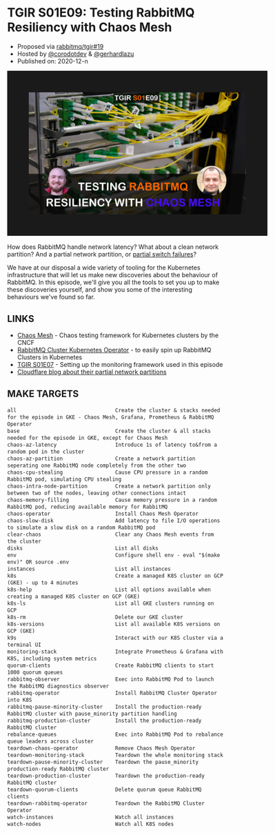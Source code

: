 # TGIR S01E09: Testing RabbitMQ Resiliency with Chaos Mesh

* Proposed via [rabbitmq/tgir#19](https://github.com/rabbitmq/tgir/issues/19)
* Hosted by [@corodotdev](https://twitter.com/corodotdev) & [@gerhardlazu](https://twitter.com/gerhardlazu)
* Published on: 2020-12-n

<a href="https://www.youtube.com/watch?v=y2HAJBiXsw0" target="_blank"><img src="tgire09thumb.png" border="50" /></a>

How does RabbitMQ handle network latency? What about a clean network partition? And a partial network partition, or [partial switch failures](https://blog.cloudflare.com/a-byzantine-failure-in-the-real-world/)?

We have at our disposal a wide variety of tooling for the Kubernetes infrastructure that will let us make new discoveries about the behaviour of RabbitMQ. In this episode, we'll give you all the tools to set you up to make these discoveries yourself, and show you some of the interesting behaviours we've found so far.

## LINKS
* [Chaos Mesh](https://chaos-mesh.org/) - Chaos testing framework for Kubernetes clusters by the CNCF
* [RabbitMQ Cluster Kubernetes Operator](https://github.com/rabbitmq/cluster-operator) - to easily spin up RabbitMQ Clusters in Kubernetes
* [TGIR S01E07](https://www.youtube.com/watch?v=NWISW6AwpOE) - Setting up the monitoring framework used in this episode
* [Cloudflare blog about their partial network partitions](https://blog.cloudflare.com/a-byzantine-failure-in-the-real-world/)


## MAKE TARGETS

```
all                                Create the cluster & stacks needed for the episode in GKE - Chaos Mesh, Grafana, Prometheus & RabbitMQ Operator
base                               Create the cluster & all stacks needed for the episode in GKE, except for Chaos Mesh
chaos-az-latency                   Introduce 1s of latency to&from a random pod in the cluster
chaos-az-partition                 Create a network partition seperating one RabbitMQ node completely from the other two
chaos-cpu-stealing                 Cause CPU pressure in a random RabbitMQ pod, simulating CPU stealing
chaos-intra-node-partition         Create a network partition only between two of the nodes, leaving other connections intact
chaos-memory-filling               Cause memory pressure in a random RabbitMQ pod, reducing available memory for RabbitMQ
chaos-operator                     Install Chaos Mesh Operator
chaos-slow-disk                    Add latency to file I/O operations to simulate a slow disk on a random RabbitMQ pod
clear-chaos                        Clear any Chaos Mesh events from the cluster
disks                              List all disks
env                                Configure shell env - eval "$(make env)" OR source .env
instances                          List all instances
k8s                                Create a managed K8S cluster on GCP (GKE) - up to 4 minutes
k8s-help                           List all options available when creating a managed K8S cluster on GCP (GKE)
k8s-ls                             List all GKE clusters running on GCP
k8s-rm                             Delete our GKE cluster
k8s-versions                       List all available K8S versions on GCP (GKE)
k9s                                Interact with our K8S cluster via a terminal UI
monitoring-stack                   Integrate Prometheus & Grafana with K8S, including system metrics
quorum-clients                     Create RabbitMQ clients to start 1000 quorum queues
rabbitmq-observer                  Exec into RabbitMQ Pod to launch the RabbitMQ diagnostics observer
rabbitmq-operator                  Install RabbitMQ Cluster Operator into K8S
rabbitmq-pause-minority-cluster    Install the production-ready RabbitMQ cluster with pause_minority partition handling
rabbitmq-production-cluster        Install the production-ready RabbitMQ cluster
rebalance-queues                   Exec into RabbitMQ Pod to rebalance queue leaders across cluster
teardown-chaos-operator            Remove Chaos Mesh Operator
teardown-monitoring-stack          Teardown the whole monitoring stack
teardown-pause-minority-cluster    Teardown the pause_minority production-ready RabbitMQ cluster
teardown-production-cluster        Teardown the production-ready RabbitMQ cluster
teardown-quorum-clients            Delete quorum queue RabbitMQ clients
teardown-rabbitmq-operator         Teardown the RabbitMQ Cluster Operator
watch-instances                    Watch all instances
watch-nodes                        Watch all K8S nodes
```
